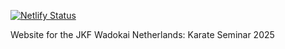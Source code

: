 [![Netlify Status](https://api.netlify.com/api/v1/badges/e95cc9f3-637a-4769-9998-224d15525397/deploy-status)](https://app.netlify.com/sites/wadokai-seminar-nl/deploys)

Website for the JKF Wadokai Netherlands: Karate Seminar 2025
